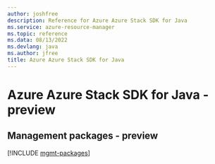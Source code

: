 ```yaml
---
author: joshfree
description: Reference for Azure Azure Stack SDK for Java
ms.service: azure-resource-manager
ms.topic: reference
ms.data: 08/13/2022
ms.devlang: java
ms.author: jfree
title: Azure Azure Stack SDK for Java
---
```

# Azure Azure Stack SDK for Java - preview

## Management packages - preview
[!INCLUDE [mgmt-packages](azure-stack-mgmt-index.md)]